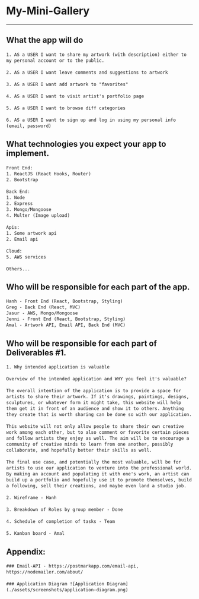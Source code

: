 # My-Mini-Gallery

<hr>

## What the app will do

    1. AS a USER I want to share my artwork (with description) either to my personal account or to the public.

    2. AS a USER I want leave comments and suggestions to artwork

    3. AS a USER I want add artwork to "favorites"

    4. AS a USER I want to visit artist's portfolio page

    5. AS a USER I want to browse diff categories

    6. AS a USER I want to sign up and log in using my personal info (email, password)

## What technologies you expect your app to implement.
    Front End:
    1. ReactJS (React Hooks, Router)
    2. Bootstrap

    Back End:
    1. Node
    2. Express
    3. Mongo/Mongoose
    4. Multer (Image upload)

    Apis:
    1. Some artwork api
    2. Email api

    Cloud:
    5. AWS services
    
    Others...

## Who will be responsible for each part of the app.

    Hanh - Front End (React, Bootstrap, Styling)
    Greg - Back End (React, MVC)
    Jasur - AWS, Mongo/Mongoose
    Jenni - Front End (React, Bootstrap, Styling)
    Amal - Artwork API, Email API, Back End (MVC)

## Who will be responsible for each part of Deliverables #1.

    1. Why intended application is valuable
    
    Overview of the intended application and WHY you feel it's valuable?

    The overall intention of the application is to provide a space for artists to share their artwork. If it's drawings, paintings, designs, sculptures, or whatever form it might take, this website will help them get it in front of an audience and show it to others. Anything they create that is worth sharing can be done so with our application.

    This website will not only allow people to share their own creative work among each other, but to also comment or favorite certain pieces and follow artists they enjoy as well. The aim will be to encourage a community of creative minds to learn from one another, possibly collaborate, and hopefully better their skills as well.

    The final use case, and potentially the most valuable, will be for artists to use our application to venture into the professional world. By making an account and populating it with one's work, an artist can build up a portfolio and hopefully use it to promote themselves, build a following, sell their creations, and maybe even land a studio job. 

    2. Wireframe - Hanh

    3. Breakdown of Roles by group member - Done

    4. Schedule of completion of tasks - Team

    5. Kanban board - Amal

## Appendix:

    ### Email-API - https://postmarkapp.com/email-api, https://nodemailer.com/about/

    ### Application Diagram ![Application Diagram](./assets/screenshots/application-diagram.png)